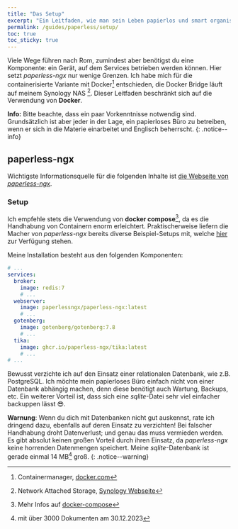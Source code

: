 ```yaml
---
title: "Das Setup"
excerpt: "Ein Leitfaden, wie man sein Leben papierlos und smart organisieren kann."
permalink: /guides/paperless/setup/
toc: true
toc_sticky: true
---
```


Viele Wege führen nach Rom, zumindest aber benötigst du eine Komponente: ein Gerät, auf dem Services betrieben werden können. Hier setzt *paperless-ngx* nur wenige Grenzen. Ich habe mich für die containerisierte Variante mit Docker[^1] entschieden, die Docker Bridge läuft auf meinem Synology NAS [^2]. Dieser Leitfaden beschränkt sich auf die Verwendung von **Docker**.

[^1]: Containermanager, [docker.com](https://www.docker.com)
[^2]: Network Attached Storage, [Synology Webseite](https://www.synology.com/de-de)

**Info:** Bitte beachte, dass ein paar Vorkenntnisse notwendig sind. Grundsätzlich ist aber jeder in der Lage, ein papierloses Büro zu betreiben, wenn er sich in die Materie einarbeitet und Englisch beherrscht.
{:  .notice--info}

## paperless-ngx

Wichtigste Informationsquelle für die folgenden Inhalte ist [die Webseite von *paperless-ngx*](https://docs.paperless-ngx.com).

### Setup

Ich empfehle stets die Verwendung von **docker compose**[^3], da es die Handhabung von Containern enorm erleichtert. Praktischerweise liefern die Macher von *paperless-ngx* bereits diverse Beispiel-Setups mit, welche [hier](https://github.com/paperless-ngx/paperless-ngx/tree/dev/docker/compose) zur Verfügung stehen.

[^3]: Mehr Infos auf [docker-compose](https://github.com/docker/compose)

Meine Installation besteht aus den folgenden Komponenten:

```yaml
# ...
services:
  broker:
    image: redis:7
    # ...
  webserver:
    image: paperlessngx/paperless-ngx:latest
    # ...
  gotenberg:
    image: gotenberg/gotenberg:7.8
    # ...
  tika:
    image: ghcr.io/paperless-ngx/tika:latest
    # ...
# ...
```

Bewusst verzichte ich auf den Einsatz einer relationalen Datenbank, wie z.B. PostgreSQL. Ich möchte mein papierloses Büro einfach nicht von einer Datenbank abhängig machen, denn diese benötigt auch Wartung, Backups, etc. Ein weiterer Vorteil ist, dass sich eine *sqlite*-Datei sehr viel einfacher backuppen lässt :sunglasses:.

**Warnung**: Wenn du dich mit Datenbanken nicht gut auskennst, rate ich dringend dazu, ebenfalls auf deren Einsatz zu verzichten! Bei falscher Handhabung droht Datenverlust; und genau das muss vermieden werden. Es gibt absolut keinen großen Vorteil durch ihren Einsatz, da *paperless-ngx* keine horrenden Datenmengen speichert. Meine *sqlite*-Datenbank ist gerade einmal 14 MB[^4] groß.
{:  .notice--warning}

[^4]: mit über 3000 Dokumenten am 30.12.2023